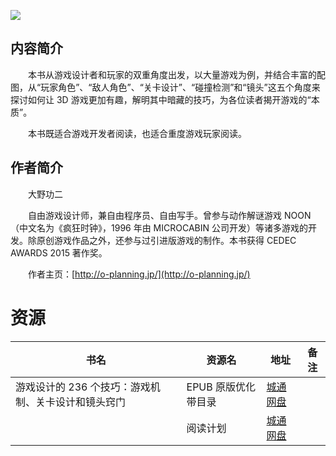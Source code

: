 ![](http://img3m8.ddimg.cn/91/0/23811868-1_u_3.jpg)

## 内容简介

　　本书从游戏设计者和玩家的双重角度出发，以大量游戏为例，并结合丰富的配图，从“玩家角色”、“敌人角色”、“关卡设计”、“碰撞检测”和“镜头”这五个角度来探讨如何让 3D 游戏更加有趣，解明其中暗藏的技巧，为各位读者揭开游戏的“本质”。

　　本书既适合游戏开发者阅读，也适合重度游戏玩家阅读。

## 作者简介

　　大野功二

　　自由游戏设计师，兼自由程序员、自由写手。曾参与动作解谜游戏 NOON（中文名为《疯狂时钟》，1996 年由 MICROCABIN 公司开发）等诸多游戏的开发。除原创游戏作品之外，还参与过引进版游戏的制作。本书获得 CEDEC AWARDS 2015 著作奖。

　　作者主页：[http://o-planning.jp/](http://o-planning.jp/)

# 资源

|书名|资源名|地址|备注|
|---|---|---|---|
|游戏设计的 236 个技巧：游戏机制、关卡设计和镜头窍门|EPUB 原版优化带目录|[城通网盘](https://u11215426.pipipan.com/fs/11215426-334117813)||
||阅读计划|[城通网盘](https://u11215426.pipipan.com/fs/11215426-334117800)||
